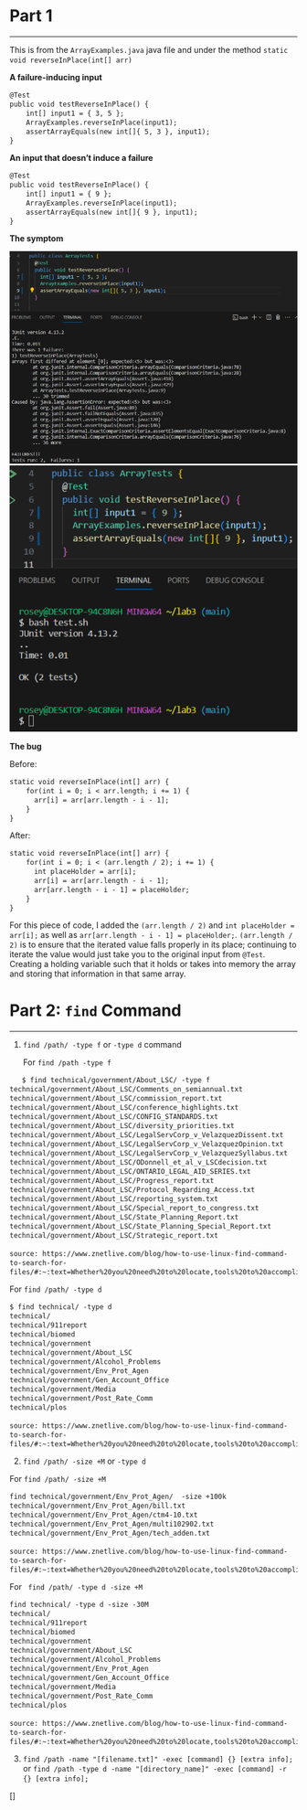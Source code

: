
# Part 1
---
This is from the `ArrayExamples.java` java file and under the method `static void reverseInPlace(int[] arr)`

**A failure-inducing input**

```
@Test 
public void testReverseInPlace() {
    int[] input1 = { 3, 5 };
    ArrayExamples.reverseInPlace(input1);
    assertArrayEquals(new int[]{ 5, 3 }, input1);
}
```

**An input that doesn’t induce a failure**
```
@Test 
public void testReverseInPlace() {
    int[] input1 = { 9 };
    ArrayExamples.reverseInPlace(input1);
    assertArrayEquals(new int[]{ 9 }, input1);
}
```

**The symptom**

![Image](failtest.png)
![Image](passestest.png)


**The bug**

Before:
```
static void reverseInPlace(int[] arr) {
    for(int i = 0; i < arr.length; i += 1) {
      arr[i] = arr[arr.length - i - 1];
    }
}
```


After:
```
static void reverseInPlace(int[] arr) {
    for(int i = 0; i < (arr.length / 2); i += 1) {
      int placeHolder = arr[i];
      arr[i] = arr[arr.length - i - 1];
      arr[arr.length - i - 1] = placeHolder;
    }
}

```
For this piece of code, I added the `(arr.length / 2)` and `int placeHolder = arr[i];` as well as `arr[arr.length - i - 1] = placeHolder;`. `(arr.length / 2)` is to ensure that the iterated value falls properly in its place; continuing to iterate the value would just take you to the original input from `@Test`. Creating a holding variable such that it holds or takes into memory the array and storing that information in that same array. 


# Part 2: `find` Command
---

1. `find /path/ -type f` or `-type d` command
   
   For `find /path -type f`
   
```
   $ find technical/government/About_LSC/ -type f
technical/government/About_LSC/Comments_on_semiannual.txt
technical/government/About_LSC/commission_report.txt
technical/government/About_LSC/conference_highlights.txt
technical/government/About_LSC/CONFIG_STANDARDS.txt
technical/government/About_LSC/diversity_priorities.txt
technical/government/About_LSC/LegalServCorp_v_VelazquezDissent.txt
technical/government/About_LSC/LegalServCorp_v_VelazquezOpinion.txt
technical/government/About_LSC/LegalServCorp_v_VelazquezSyllabus.txt
technical/government/About_LSC/ODonnell_et_al_v_LSCdecision.txt
technical/government/About_LSC/ONTARIO_LEGAL_AID_SERIES.txt
technical/government/About_LSC/Progress_report.txt
technical/government/About_LSC/Protocol_Regarding_Access.txt
technical/government/About_LSC/reporting_system.txt
technical/government/About_LSC/Special_report_to_congress.txt
technical/government/About_LSC/State_Planning_Report.txt
technical/government/About_LSC/State_Planning_Special_Report.txt
technical/government/About_LSC/Strategic_report.txt

source: https://www.znetlive.com/blog/how-to-use-linux-find-command-to-search-for-files/#:~:text=Whether%20you%20need%20to%20locate,tools%20to%20accomplish%20these%20tasks.&text=Here%2C%20the%20%2Dtype%20f%20option,or%20other%20types%20of%20files.

```
  For `find /path/ -type d`
  
```
$ find technical/ -type d
technical/
technical/911report
technical/biomed
technical/government
technical/government/About_LSC
technical/government/Alcohol_Problems
technical/government/Env_Prot_Agen
technical/government/Gen_Account_Office
technical/government/Media
technical/government/Post_Rate_Comm
technical/plos

source: https://www.znetlive.com/blog/how-to-use-linux-find-command-to-search-for-files/#:~:text=Whether%20you%20need%20to%20locate,tools%20to%20accomplish%20these%20tasks.&text=Here%2C%20the%20%2Dtype%20f%20option,or%20other%20types%20of%20files.
```
2. `find /path/ -size +M` or `-type d`

For `find /path/ -size +M`

```
find technical/government/Env_Prot_Agen/  -size +100k
technical/government/Env_Prot_Agen/bill.txt
technical/government/Env_Prot_Agen/ctm4-10.txt
technical/government/Env_Prot_Agen/multi102902.txt
technical/government/Env_Prot_Agen/tech_adden.txt

source: https://www.znetlive.com/blog/how-to-use-linux-find-command-to-search-for-files/#:~:text=Whether%20you%20need%20to%20locate,tools%20to%20accomplish%20these%20tasks.&text=Here%2C%20the%20%2Dtype%20f%20option,or%20other%20types%20of%20files.
```

For ` find /path/ -type d -size +M`

```
find technical/ -type d -size -30M
technical/
technical/911report
technical/biomed
technical/government
technical/government/About_LSC
technical/government/Alcohol_Problems
technical/government/Env_Prot_Agen
technical/government/Gen_Account_Office
technical/government/Media
technical/government/Post_Rate_Comm
technical/plos

source: https://www.znetlive.com/blog/how-to-use-linux-find-command-to-search-for-files/#:~:text=Whether%20you%20need%20to%20locate,tools%20to%20accomplish%20these%20tasks.&text=Here%2C%20the%20%2Dtype%20f%20option,or%20other%20types%20of%20files.
```

3. `find /path -name "[filename.txt]" -exec [command] {} [extra info];` or `find /path -type d -name "[directory_name]" -exec [command] -r {} [extra info];`












[]
